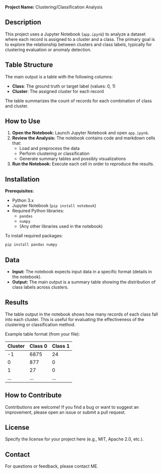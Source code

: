 **Project Name:**
Clustering/Classification Analysis

## Description

This project uses a Jupyter Notebook (`app.ipynb`) to analyze a dataset where each record is assigned to a cluster and a class. The primary goal is to explore the relationship between clusters and class labels, typically for clustering evaluation or anomaly detection.

## Table Structure

The main output is a table with the following columns:

- **Class**: The ground truth or target label (values: 0, 1)
- **Cluster**: The assigned cluster for each record

The table summarizes the count of records for each combination of class and cluster.

## How to Use

1. **Open the Notebook:**
Launch Jupyter Notebook and open `app.ipynb`.
2. **Review the Analysis:**
The notebook contains code and markdown cells that:
    - Load and preprocess the data
    - Perform clustering or classification
    - Generate summary tables and possibly visualizations
3. **Run the Notebook:**
Execute each cell in order to reproduce the results.

## Installation

**Prerequisites:**

- Python 3.x
- Jupyter Notebook (`pip install notebook`)
- Required Python libraries:
    - `pandas`
    - `numpy`
    - (Any other libraries used in the notebook)

To install required packages:

```bash
pip install pandas numpy
```


## Data

- **Input:**
The notebook expects input data in a specific format (details in the notebook).
- **Output:**
The main output is a summary table showing the distribution of class labels across clusters.


## Results

The table output in the notebook shows how many records of each class fall into each cluster. This is useful for evaluating the effectiveness of the clustering or classification method.

Example table format (from your file):


| Cluster | Class 0 | Class 1 |
| :-- | :-- | :-- |
| -1 | 6875 | 24 |
| 0 | 877 | 0 |
| 1 | 27 | 0 |
| ... | ... | ... |

## How to Contribute

Contributions are welcome! If you find a bug or want to suggest an improvement, please open an issue or submit a pull request.

## License

Specify the license for your project here (e.g., MIT, Apache 2.0, etc.).

## Contact

For questions or feedback, please contact ME.